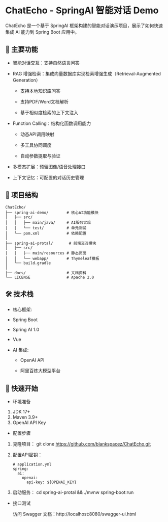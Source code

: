 # ChatEcho - SpringAI 智能对话 Demo

ChatEcho 是一个基于 SpringAI 框架构建的智能对话演示项目，展示了如何快速集成 AI 能力到 Spring Boot 应用中。

## 🌟 主要功能
* 智能对话交互：支持自然语言问答

* RAG 增强检索：集成向量数据库实现检索增强生成（Retrieval-Augmented Generation）
  - 支持本地知识库问答

  - 支持PDF/Word文档解析

  - 基于相似度检索的上下文注入

* Function Calling：结构化函数调用能力

  - 动态API调用映射

  - 多工具协同调度

  - 自动参数提取与验证

* 多模态扩展：预留图像/语音处理接口

* 上下文记忆：可配置的对话历史管理

## 📂 项目结构

```
ChatEcho/
├── spring-ai-demo/        # 核心AI功能模块
│   ├── src/
│   │   ├── main/java/     # AI服务实现
│   │   └── test/          # 单元测试
│   └── pom.xml            # 依赖配置
│
├── spring-ai-protal/       # 前端交互模块
│   ├── src/
│   │   ├── main/resources # 静态页面
│   │   └── webapp/        # Thymeleaf模板
│   └── build.gradle
│
├── docs/                  # 文档资料
└── LICENSE                # Apache 2.0
```


## 🛠️ 技术栈

* 核心框架:
 - Spring Boot

 - Spring AI 1.0

 - Vue

* AI 集成:
  - OpenAI API

  - 阿里百炼大模型平台

## 🚀 快速开始

* 环境准备

1. JDK 17+
2. Maven 3.9+
3. OpenAI API Key

* 配置步骤

1. 克隆项目：
   git clone https://github.com/blankspacez/ChatEcho.git
   

2. 配置API密钥：
   ```
   # application.yml
   spring:
     ai:
       openai:
         api-key: ${OPENAI_KEY}
   ```

4. 启动服务：
   cd spring-ai-protal && ./mvnw spring-boot:run
   

* 接口测试
  
  访问 Swagger 文档：http://localhost:8080/swagger-ui.html


